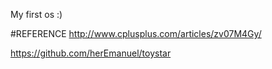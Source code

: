 My first os :)

#REFERENCE
http://www.cplusplus.com/articles/zv07M4Gy/

https://github.com/herEmanuel/toystar
